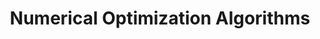 ---
layout: post
title: "Numerical Optimization Algorithms"
description: Implementation of nonlinear programming algorithms 
img: assets/img/Rosenbrock_2.png
importance: 1
category: "Other projects: control, planning, optimization"
redirect: https://github.com/xinjie-liu/NumericalOptimizationAlgorithms
---